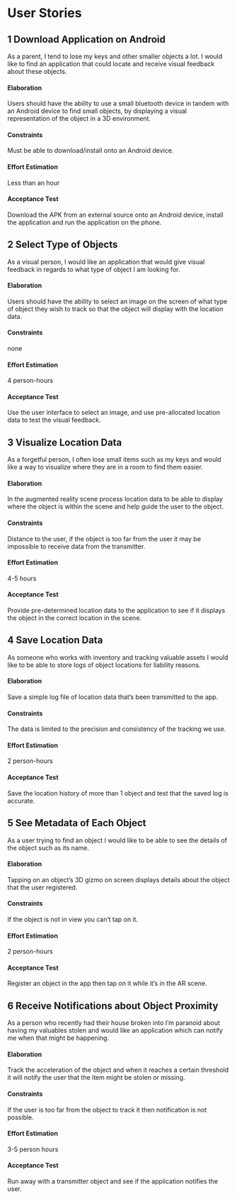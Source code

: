 # User Stories

## 1 Download Application on Android

As a parent, I tend to lose my keys and other smaller objects a lot. I would like to find an application that could locate and receive visual feedback about these objects.

#### Elaboration

Users should have the ability to use a small bluetooth device in tandem with an Android device to find small objects, by displaying a visual representation of the object in a 3D environment. 

#### Constraints

Must be able to download/install onto an Android device.

#### Effort Estimation

Less than an hour

#### Acceptance Test

Download the APK from an external source onto an Android device, install the application and run the application on the phone.

## 2 Select Type of Objects

As a visual person, I would like an application that would give visual feedback in regards to what type of object I am looking for.


#### Elaboration

Users should have the ability to select an image on the screen of what type of object they wish to track so that the object will display with the location data.

#### Constraints

none

#### Effort Estimation

4 person-hours

#### Acceptance Test

Use the user interface to select an image, and use pre-allocated location data to test the visual feedback.


## 3 Visualize Location Data

As a forgetful person, I often lose small items such as my keys and would like a way to visualize where they are in a room to find them easier.


#### Elaboration

In the augmented reality scene process location data to be able to display where the object is within the scene and help guide the user to the object.


#### Constraints

Distance to the user, if the object is too far from the user it may be impossible to receive data from the transmitter.


#### Effort Estimation

4-5 hours

#### Acceptance Test

Provide pre-determined location data to the application to see if it displays the object in the correct location in the scene.

## 4 Save Location Data

As someone who works with inventory and tracking valuable assets I would like to be able to store logs of object locations for liability reasons.

#### Elaboration

Save a simple log file of location data that’s been transmitted to the app. 


#### Constraints

The data is limited to the precision and consistency of the tracking we use.


#### Effort Estimation

2 person-hours

#### Acceptance Test

Save the location history of more than 1 object and test that the saved log is accurate.

## 5 See Metadata of Each Object

As a user trying to find an object I would like to be able to see the details of the object such as its name.


#### Elaboration

Tapping on an object’s 3D gizmo on screen displays details about the object that the user registered. 

#### Constraints

If the object is not in view you can’t tap on it. 

#### Effort Estimation

2 person-hours

#### Acceptance Test

Register an object in the app then tap on it while it’s in the AR scene.


## 6 Receive Notifications about Object Proximity

As a person who recently had their house broken into I’m paranoid about having my valuables stolen and would like an application which can notify me when that might be happening.


#### Elaboration

Track the acceleration of the object and when it reaches a certain threshold it will notify the user that the item might be stolen or missing.


#### Constraints

If the user is too far from the object to track it then notification is not possible.

#### Effort Estimation

3-5 person hours

#### Acceptance Test

Run away with a transmitter object and see if the application notifies the user.
